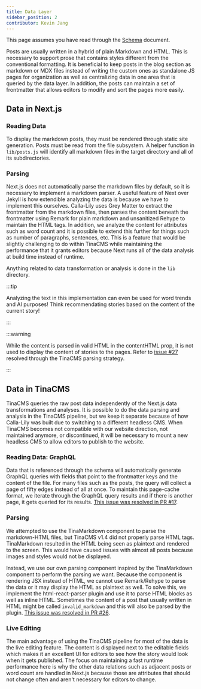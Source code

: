 ```yaml
---
title: Data Layer
sidebar_position: 2
contributor: Kevin Jang
---
```

This page assumes you have read through the [Schema](./schema) document. 

Posts are usually written in a hybrid of plain Markdown and HTML. This is necessary to support prose that contains styles different from the conventional formatting. It is beneficial to keep posts in the blog section as markdown or MDX files instead of writing the custom ones as standalone JS pages for organization as well as centralizing data in one area that is queried by the data layer. In addition, the posts can maintain a set of frontmatter that allows editors to modify and sort the pages more easily.

## Data in Next.js 

### Reading Data

To display the markdown posts, they must be rendered through static site generation. Posts must be read from the file subsystem. A helper function in `lib/posts.js` will identify all markdown files in the target directory and all of its subdirectories.  

### Parsing 

Next.js does not automatically parse the markdown files by default, so it is necessary to implement a markdown parser. A useful feature of Next over Jekyll is how extendible analyzing the data is because we have to implement this ourselves. Calla-Lily uses Grey Matter to extract the frontmatter from the markdown files, then parses the content beneath the frontmatter using Remark for plain markdown and unsanitized Rehype to maintain the HTML tags. In addition, we analyze the content for attributes such as word count and it is possible to extend this further for things such as number of paragraphs, sentences, etc. This is a feature that would be slightly challenging to do within TinaCMS while maintaining the performance that it grants editors because Next runs all of the data analysis at build time instead of runtime.

Anything related to data transformation or analysis is done in the `lib` directory.

:::tip

Analyzing the text in this implementation can even be used for word trends and AI purposes! Think recommendating stories based on the content of the current story!

:::

:::warning

While the content is parsed in valid HTML in the contentHTML prop, it is not used to display the content of stories to the pages. Refer to [issue #27](https://github.com/Other-People-UCSD/Calla-Lily/issues/27) resolved through the TinaCMS parsing strategy.

:::

## Data in TinaCMS

TinaCMS queries the raw post data independently of the Next.js data transformations and analyses. It is possible to do the data parsing and analysis in the TinaCMS pipeline, but we keep it separate because of how Calla-Lily was built due to switching to a different headless CMS. When TinaCMS becomes not compatible with our website direction, not maintained anymore, or discontinued, it will be necessary to mount a new headless CMS to allow editors to publish to the website. 

### Reading Data: GraphQL

Data that is referenced through the schema will automatically generate GraphQL queries with fields that point to the frontmatter keys and the content of the file. For many files such as the posts, the query will collect a page of fifty edges instead of all at once. To maintain this page-cache format, we iterate through the GraphQL query results and if there is another page, it gets queried for its results. [This issue was resolved in PR #17](https://github.com/Other-People-UCSD/Calla-Lily/issues/16). 

### Parsing

We attempted to use the TinaMarkdown component to parse the markdown-HTML files, but TinaCMS v1.4 did not properly parse HTML tags. TinaMarkdown resulted in the HTML being seen as plaintext and rendered to the screen. This would have caused issues with almost all posts because images and styles would not be displayed. 

Instead, we use our own parsing component inspired by the TinaMarkdown component to perform the parsing we want. Because the component is rendering JSX instead of HTML, we cannot use Remark/Rehype to parse the data or it may display the HTML as plaintext as well. To solve this, we implement the html-react-parser plugin and use it to parse HTML blocks as well as inline HTML. Sometimes the content of a post that usually written in HTML might be called `invalid_markdown` and this will also be parsed by the plugin. [This issue was resolved in PR #26](https://github.com/Other-People-UCSD/Calla-Lily/issues/27).

### Live Editing

The main advantage of using the TinaCMS pipeline for most of the data is the live editing feature. The content is displayed next to the editable fields which makes it an excellent UI for editors to see how the story would look when it gets published. The focus on maintaining a fast runtime performance here is why the other data relations such as adjacent posts or word count are handled in Next.js because those are attributes that should not change often and aren't necessary for editors to change.